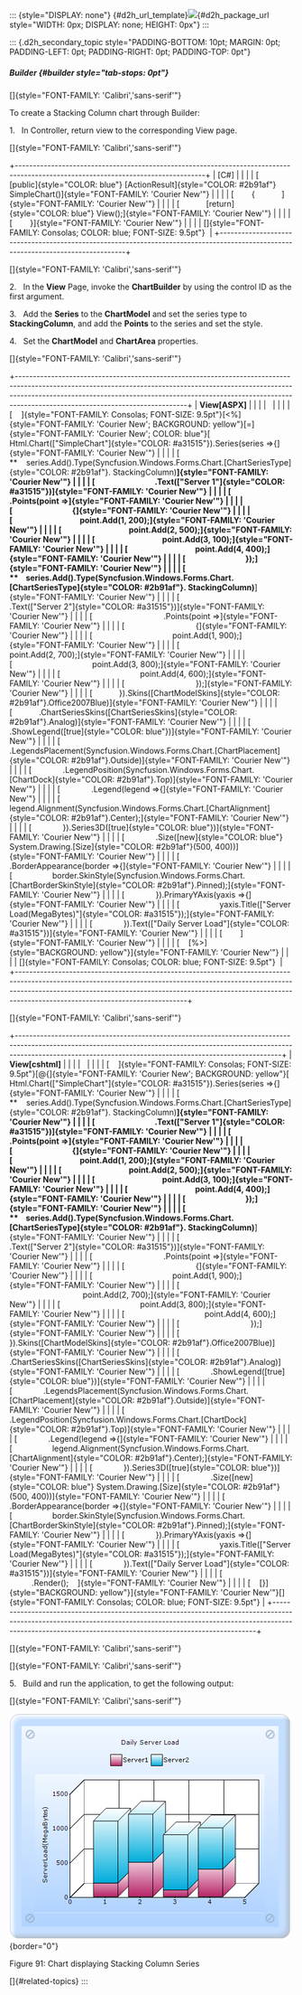 ::: {style="DISPLAY: none"}
[](ms-xhelp:///?Id=d2h_url_template){#d2h_url_template}![](!package_url!){#d2h_package_url style="WIDTH: 0px; DISPLAY: none; HEIGHT: 0px"}
:::

::: {.d2h_secondary_topic style="PADDING-BOTTOM: 10pt; MARGIN: 0pt; PADDING-LEFT: 0pt; PADDING-RIGHT: 0pt; PADDING-TOP: 0pt"}
##### Builder {#builder style="tab-stops: 0pt"}

[]{style="FONT-FAMILY: 'Calibri','sans-serif'"} 

To create a Stacking Column chart through Builder:

1.   In Controller, return view to the corresponding View page.

[]{style="FONT-FAMILY: 'Calibri','sans-serif'"} 

+----------------------------------------------------------------------------------------------------------------------------------+
| \[C#\]                                                                                                                           |
|                                                                                                                                  |
| [        [public]{style="COLOR: blue"} [ActionResult]{style="COLOR: #2b91af"} SimpleChart()]{style="FONT-FAMILY: 'Courier New'"} |
|                                                                                                                                  |
| [        {            ]{style="FONT-FAMILY: 'Courier New'"}                                                                      |
|                                                                                                                                  |
| [            [return]{style="COLOR: blue"} View();]{style="FONT-FAMILY: 'Courier New'"}                                          |
|                                                                                                                                  |
| [        }]{style="FONT-FAMILY: 'Courier New'"}                                                                                  |
|                                                                                                                                  |
| []{style="FONT-FAMILY: Consolas; COLOR: blue; FONT-SIZE: 9.5pt"}                                                                 |
+----------------------------------------------------------------------------------------------------------------------------------+

[]{style="FONT-FAMILY: 'Calibri','sans-serif'"} 

2.   In the **View** Page, invoke the **ChartBuilder** by using the control ID as the first argument.

3.   Add the **Series** to the **ChartModel** and set the series type to **StackingColumn**, and add the **Points** to the series and set the style.

4.   Set the **ChartModel** and **ChartArea** properties.

[]{style="FONT-FAMILY: 'Calibri','sans-serif'"} 

+-----------------------------------------------------------------------------------------------------------------------------------------------------------------------------------------------------------------------------------------------------------------------------------------+
| **View\[ASPX\]**                                                                                                                                                                                                                                                                        |
|                                                                                                                                                                                                                                                                                         |
|                                                                                                                                                                                                                                                                                         |
|                                                                                                                                                                                                                                                                                         |
| [    ]{style="FONT-FAMILY: Consolas; FONT-SIZE: 9.5pt"}[\<%]{style="FONT-FAMILY: 'Courier New'; BACKGROUND: yellow"}[=]{style="FONT-FAMILY: 'Courier New'; COLOR: blue"}[ Html.Chart([\"SimpleChart\"]{style="COLOR: #a31515"}).Series(series =\>{]{style="FONT-FAMILY: 'Courier New'"} |
|                                                                                                                                                                                                                                                                                         |
| [                **    series.Add().Type(Syncfusion.Windows.Forms.Chart.[ChartSeriesType]{style="COLOR: #2b91af"}. StackingColumn)**]{style="FONT-FAMILY: 'Courier New'"}                                                                                                               |
|                                                                                                                                                                                                                                                                                         |
| [                                .Text([\"Server 1\"]{style="COLOR: #a31515"})]{style="FONT-FAMILY: 'Courier New'"}                                                                                                                                                                     |
|                                                                                                                                                                                                                                                                                         |
| [                                .Points(point =\>]{style="FONT-FAMILY: 'Courier New'"}                                                                                                                                                                                                 |
|                                                                                                                                                                                                                                                                                         |
| [                                {]{style="FONT-FAMILY: 'Courier New'"}                                                                                                                                                                                                                 |
|                                                                                                                                                                                                                                                                                         |
| [                                    point.Add(1, 200);]{style="FONT-FAMILY: 'Courier New'"}                                                                                                                                                                                            |
|                                                                                                                                                                                                                                                                                         |
| [                                    point.Add(2, 500);]{style="FONT-FAMILY: 'Courier New'"}                                                                                                                                                                                            |
|                                                                                                                                                                                                                                                                                         |
| [                                    point.Add(3, 100);]{style="FONT-FAMILY: 'Courier New'"}                                                                                                                                                                                            |
|                                                                                                                                                                                                                                                                                         |
| [                                    point.Add(4, 400);]{style="FONT-FAMILY: 'Courier New'"}                                                                                                                                                                                            |
|                                                                                                                                                                                                                                                                                         |
| [                                });]{style="FONT-FAMILY: 'Courier New'"}                                                                                                                                                                                                               |
|                                                                                                                                                                                                                                                                                         |
| [                **    series.Add().Type(Syncfusion.Windows.Forms.Chart.[ChartSeriesType]{style="COLOR: #2b91af"}. StackingColumn)**]{style="FONT-FAMILY: 'Courier New'"}                                                                                                               |
|                                                                                                                                                                                                                                                                                         |
| [                                .Text([\"Server 2\"]{style="COLOR: #a31515"})]{style="FONT-FAMILY: 'Courier New'"}                                                                                                                                                                     |
|                                                                                                                                                                                                                                                                                         |
| [                                .Points(point =\>]{style="FONT-FAMILY: 'Courier New'"}                                                                                                                                                                                                 |
|                                                                                                                                                                                                                                                                                         |
| [                                {]{style="FONT-FAMILY: 'Courier New'"}                                                                                                                                                                                                                 |
|                                                                                                                                                                                                                                                                                         |
| [                                    point.Add(1, 900);]{style="FONT-FAMILY: 'Courier New'"}                                                                                                                                                                                            |
|                                                                                                                                                                                                                                                                                         |
| [                                    point.Add(2, 700);]{style="FONT-FAMILY: 'Courier New'"}                                                                                                                                                                                            |
|                                                                                                                                                                                                                                                                                         |
| [                                    point.Add(3, 800);]{style="FONT-FAMILY: 'Courier New'"}                                                                                                                                                                                            |
|                                                                                                                                                                                                                                                                                         |
| [                                    point.Add(4, 600);]{style="FONT-FAMILY: 'Courier New'"}                                                                                                                                                                                            |
|                                                                                                                                                                                                                                                                                         |
| [                                });]{style="FONT-FAMILY: 'Courier New'"}                                                                                                                                                                                                               |
|                                                                                                                                                                                                                                                                                         |
| [            }).Skins([ChartModelSkins]{style="COLOR: #2b91af"}.Office2007Blue)]{style="FONT-FAMILY: 'Courier New'"}                                                                                                                                                                    |
|                                                                                                                                                                                                                                                                                         |
| [            .ChartSeriesSkins([ChartSeriesSkins]{style="COLOR: #2b91af"}.Analog)]{style="FONT-FAMILY: 'Courier New'"}                                                                                                                                                                  |
|                                                                                                                                                                                                                                                                                         |
| [              .ShowLegend([true]{style="COLOR: blue"})]{style="FONT-FAMILY: 'Courier New'"}                                                                                                                                                                                            |
|                                                                                                                                                                                                                                                                                         |
| [              .LegendsPlacement(Syncfusion.Windows.Forms.Chart.[ChartPlacement]{style="COLOR: #2b91af"}.Outside)]{style="FONT-FAMILY: 'Courier New'"}                                                                                                                                  |
|                                                                                                                                                                                                                                                                                         |
| [              .LegendPosition(Syncfusion.Windows.Forms.Chart.[ChartDock]{style="COLOR: #2b91af"}.Top)]{style="FONT-FAMILY: 'Courier New'"}                                                                                                                                             |
|                                                                                                                                                                                                                                                                                         |
| [              .Legend(legend =\>{]{style="FONT-FAMILY: 'Courier New'"}                                                                                                                                                                                                                 |
|                                                                                                                                                                                                                                                                                         |
| [                  legend.Alignment(Syncfusion.Windows.Forms.Chart.[ChartAlignment]{style="COLOR: #2b91af"}.Center);]{style="FONT-FAMILY: 'Courier New'"}                                                                                                                               |
|                                                                                                                                                                                                                                                                                         |
| [              }).Series3D([true]{style="COLOR: blue"})]{style="FONT-FAMILY: 'Courier New'"}                                                                                                                                                                                            |
|                                                                                                                                                                                                                                                                                         |
| [              .Size([new]{style="COLOR: blue"} System.Drawing.[Size]{style="COLOR: #2b91af"}(500, 400))]{style="FONT-FAMILY: 'Courier New'"}                                                                                                                                           |
|                                                                                                                                                                                                                                                                                         |
| [              .BorderAppearance(border =\>{]{style="FONT-FAMILY: 'Courier New'"}                                                                                                                                                                                                       |
|                                                                                                                                                                                                                                                                                         |
| [                  border.SkinStyle(Syncfusion.Windows.Forms.Chart.[ChartBorderSkinStyle]{style="COLOR: #2b91af"}.Pinned);]{style="FONT-FAMILY: 'Courier New'"}                                                                                                                         |
|                                                                                                                                                                                                                                                                                         |
| [              }).PrimaryYAxis(yaxis =\>{]{style="FONT-FAMILY: 'Courier New'"}                                                                                                                                                                                                          |
|                                                                                                                                                                                                                                                                                         |
| [                  yaxis.Title([\"Server Load(MegaBytes)\"]{style="COLOR: #a31515"});]{style="FONT-FAMILY: 'Courier New'"}                                                                                                                                                              |
|                                                                                                                                                                                                                                                                                         |
| [              }).Text([\"Daily Server Load\"]{style="COLOR: #a31515"})]{style="FONT-FAMILY: 'Courier New'"}                                                                                                                                                                            |
|                                                                                                                                                                                                                                                                                         |
| [        ]{style="FONT-FAMILY: 'Courier New'"}                                                                                                                                                                                                                                          |
|                                                                                                                                                                                                                                                                                         |
| [    [%\>]{style="BACKGROUND: yellow"}]{style="FONT-FAMILY: 'Courier New'"}                                                                                                                                                                                                             |
|                                                                                                                                                                                                                                                                                         |
| []{style="FONT-FAMILY: Consolas; COLOR: blue; FONT-SIZE: 9.5pt"}                                                                                                                                                                                                                        |
+-----------------------------------------------------------------------------------------------------------------------------------------------------------------------------------------------------------------------------------------------------------------------------------------+

[]{style="FONT-FAMILY: 'Calibri','sans-serif'"} 

+-------------------------------------------------------------------------------------------------------------------------------------------------------------------------------------------------------------------------------------+
| **View\[cshtml\]**                                                                                                                                                                                                                  |
|                                                                                                                                                                                                                                     |
|                                                                                                                                                                                                                                     |
|                                                                                                                                                                                                                                     |
| [    ]{style="FONT-FAMILY: Consolas; FONT-SIZE: 9.5pt"}[\@{]{style="FONT-FAMILY: 'Courier New'; BACKGROUND: yellow"}[ Html.Chart([\"SimpleChart\"]{style="COLOR: #a31515"}).Series(series =\>{]{style="FONT-FAMILY: 'Courier New'"} |
|                                                                                                                                                                                                                                     |
| [                **    series.Add().Type(Syncfusion.Windows.Forms.Chart.[ChartSeriesType]{style="COLOR: #2b91af"}. StackingColumn)**]{style="FONT-FAMILY: 'Courier New'"}                                                           |
|                                                                                                                                                                                                                                     |
| [                                .Text([\"Server 1\"]{style="COLOR: #a31515"})]{style="FONT-FAMILY: 'Courier New'"}                                                                                                                 |
|                                                                                                                                                                                                                                     |
| [                                .Points(point =\>]{style="FONT-FAMILY: 'Courier New'"}                                                                                                                                             |
|                                                                                                                                                                                                                                     |
| [                                {]{style="FONT-FAMILY: 'Courier New'"}                                                                                                                                                             |
|                                                                                                                                                                                                                                     |
| [                                    point.Add(1, 200);]{style="FONT-FAMILY: 'Courier New'"}                                                                                                                                        |
|                                                                                                                                                                                                                                     |
| [                                    point.Add(2, 500);]{style="FONT-FAMILY: 'Courier New'"}                                                                                                                                        |
|                                                                                                                                                                                                                                     |
| [                                    point.Add(3, 100);]{style="FONT-FAMILY: 'Courier New'"}                                                                                                                                        |
|                                                                                                                                                                                                                                     |
| [                                    point.Add(4, 400);]{style="FONT-FAMILY: 'Courier New'"}                                                                                                                                        |
|                                                                                                                                                                                                                                     |
| [                                });]{style="FONT-FAMILY: 'Courier New'"}                                                                                                                                                           |
|                                                                                                                                                                                                                                     |
| [                **    series.Add().Type(Syncfusion.Windows.Forms.Chart.[ChartSeriesType]{style="COLOR: #2b91af"}. StackingColumn)**]{style="FONT-FAMILY: 'Courier New'"}                                                           |
|                                                                                                                                                                                                                                     |
| [                                .Text([\"Server 2\"]{style="COLOR: #a31515"})]{style="FONT-FAMILY: 'Courier New'"}                                                                                                                 |
|                                                                                                                                                                                                                                     |
| [                                .Points(point =\>]{style="FONT-FAMILY: 'Courier New'"}                                                                                                                                             |
|                                                                                                                                                                                                                                     |
| [                                {]{style="FONT-FAMILY: 'Courier New'"}                                                                                                                                                             |
|                                                                                                                                                                                                                                     |
| [                                    point.Add(1, 900);]{style="FONT-FAMILY: 'Courier New'"}                                                                                                                                        |
|                                                                                                                                                                                                                                     |
| [                                    point.Add(2, 700);]{style="FONT-FAMILY: 'Courier New'"}                                                                                                                                        |
|                                                                                                                                                                                                                                     |
| [                                    point.Add(3, 800);]{style="FONT-FAMILY: 'Courier New'"}                                                                                                                                        |
|                                                                                                                                                                                                                                     |
| [                                    point.Add(4, 600);]{style="FONT-FAMILY: 'Courier New'"}                                                                                                                                        |
|                                                                                                                                                                                                                                     |
| [                                });]{style="FONT-FAMILY: 'Courier New'"}                                                                                                                                                           |
|                                                                                                                                                                                                                                     |
| [            }).Skins([ChartModelSkins]{style="COLOR: #2b91af"}.Office2007Blue)]{style="FONT-FAMILY: 'Courier New'"}                                                                                                                |
|                                                                                                                                                                                                                                     |
| [            .ChartSeriesSkins([ChartSeriesSkins]{style="COLOR: #2b91af"}.Analog)]{style="FONT-FAMILY: 'Courier New'"}                                                                                                              |
|                                                                                                                                                                                                                                     |
| [              .ShowLegend([true]{style="COLOR: blue"})]{style="FONT-FAMILY: 'Courier New'"}                                                                                                                                        |
|                                                                                                                                                                                                                                     |
| [              .LegendsPlacement(Syncfusion.Windows.Forms.Chart.[ChartPlacement]{style="COLOR: #2b91af"}.Outside)]{style="FONT-FAMILY: 'Courier New'"}                                                                              |
|                                                                                                                                                                                                                                     |
| [              .LegendPosition(Syncfusion.Windows.Forms.Chart.[ChartDock]{style="COLOR: #2b91af"}.Top)]{style="FONT-FAMILY: 'Courier New'"}                                                                                         |
|                                                                                                                                                                                                                                     |
| [              .Legend(legend =\>{]{style="FONT-FAMILY: 'Courier New'"}                                                                                                                                                             |
|                                                                                                                                                                                                                                     |
| [                  legend.Alignment(Syncfusion.Windows.Forms.Chart.[ChartAlignment]{style="COLOR: #2b91af"}.Center);]{style="FONT-FAMILY: 'Courier New'"}                                                                           |
|                                                                                                                                                                                                                                     |
| [              }).Series3D([true]{style="COLOR: blue"})]{style="FONT-FAMILY: 'Courier New'"}                                                                                                                                        |
|                                                                                                                                                                                                                                     |
| [              .Size([new]{style="COLOR: blue"} System.Drawing.[Size]{style="COLOR: #2b91af"}(500, 400))]{style="FONT-FAMILY: 'Courier New'"}                                                                                       |
|                                                                                                                                                                                                                                     |
| [              .BorderAppearance(border =\>{]{style="FONT-FAMILY: 'Courier New'"}                                                                                                                                                   |
|                                                                                                                                                                                                                                     |
| [                  border.SkinStyle(Syncfusion.Windows.Forms.Chart.[ChartBorderSkinStyle]{style="COLOR: #2b91af"}.Pinned);]{style="FONT-FAMILY: 'Courier New'"}                                                                     |
|                                                                                                                                                                                                                                     |
| [              }).PrimaryYAxis(yaxis =\>{]{style="FONT-FAMILY: 'Courier New'"}                                                                                                                                                      |
|                                                                                                                                                                                                                                     |
| [                  yaxis.Title([\"Server Load(MegaBytes)\"]{style="COLOR: #a31515"});]{style="FONT-FAMILY: 'Courier New'"}                                                                                                          |
|                                                                                                                                                                                                                                     |
| [              }).Text([\"Daily Server Load\"]{style="COLOR: #a31515"})]{style="FONT-FAMILY: 'Courier New'"}                                                                                                                        |
|                                                                                                                                                                                                                                     |
| [              .Render();    ]{style="FONT-FAMILY: 'Courier New'"}                                                                                                                                                                  |
|                                                                                                                                                                                                                                     |
| [    [}]{style="BACKGROUND: yellow"}]{style="FONT-FAMILY: 'Courier New'"}[]{style="FONT-FAMILY: Consolas; COLOR: blue; FONT-SIZE: 9.5pt"}                                                                                           |
+-------------------------------------------------------------------------------------------------------------------------------------------------------------------------------------------------------------------------------------+

[]{style="FONT-FAMILY: 'Calibri','sans-serif'"} 

[]{style="FONT-FAMILY: 'Calibri','sans-serif'"} 

5.   Build and run the application, to get the following output:

[]{style="FONT-FAMILY: 'Calibri','sans-serif'"} 

![](ImagesExt/image69_82.png){border="0"}

Figure 91: Chart displaying Stacking Column Series

[]{#related-topics}
:::
